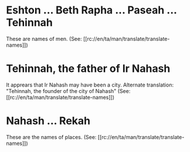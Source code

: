 # Eshton ... Beth Rapha ... Paseah ... Tehinnah

These are names of men. (See: [[rc://en/ta/man/translate/translate-names]])

# Tehinnah, the father of Ir Nahash

It apprears that Ir Nahash may have been a city. Alternate translation: "Tehinnah, the founder of the city of Nahash" (See: [[rc://en/ta/man/translate/translate-names]])

# Nahash ... Rekah

These are the names of places. (See: [[rc://en/ta/man/translate/translate-names]])


